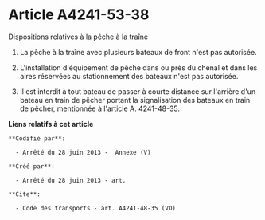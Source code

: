 # Article A4241-53-38

Dispositions relatives à la pêche à la traîne 

1. La pêche à la traîne avec plusieurs bateaux de front n'est pas autorisée. 

2. L'installation d'équipement de pêche dans ou près du chenal et dans les aires réservées au stationnement des bateaux n'est
pas autorisée. 

3. Il est interdit à tout bateau de passer à courte distance sur l'arrière d'un bateau en train de pêcher portant la
signalisation des bateaux en train de pêcher, mentionnée à l'article A. 4241-48-35.

**Liens relatifs à cet article**

	**Codifié par**:

	  - Arrêté du 28 juin 2013 -  Annexe (V)

	**Créé par**:

	  - Arrêté du 28 juin 2013 - art.

	**Cite**:

	  - Code des transports - art. A4241-48-35 (VD)
